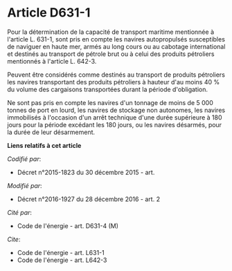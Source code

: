 # Article D631-1

Pour la détermination de la capacité de transport maritime mentionnée à l'article L. 631-1, sont pris en compte les navires
autopropulsés susceptibles de naviguer en haute mer, armés au long cours ou au cabotage international et destinés au
transport de pétrole brut ou à celui des produits pétroliers mentionnés à l'article L. 642-3. 

Peuvent  être considérés comme destinés au transport de produits pétroliers les  navires transportant des produits pétroliers
à hauteur d'au moins 40 %  du volume des cargaisons transportées durant la période d'obligation.  

Ne  sont pas pris en compte les navires d'un tonnage de moins de 5 000  tonnes de port en lourd, les navires de stockage non
autonomes, les  navires immobilisés à l'occasion d'un arrêt technique d'une durée  supérieure à 180 jours pour la période
excédant les 180 jours, ou les  navires désarmés, pour la durée de leur désarmement.

**Liens relatifs à cet article**

_Codifié par_:

  - Décret n°2015-1823 du 30 décembre 2015 - art.

_Modifié par_:

  - Décret n°2016-1927 du 28 décembre 2016 - art. 2

_Cité par_:

  - Code de l'énergie - art. D631-4 (M)

_Cite_:

  - Code de l'énergie - art. L631-1
  - Code de l'énergie - art. L642-3
